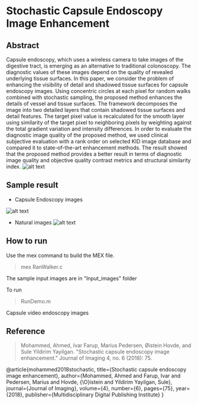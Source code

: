 # Stochastic Capsule Endoscopy Image Enhancement
## Abstract
Capsule endoscopy, which uses a wireless camera to take images of the digestive tract, is emerging as an alternative to traditional colonoscopy. The diagnostic values of these images depend on the quality of revealed underlying tissue surfaces. In this paper, we consider the problem of enhancing the visibility of detail and shadowed tissue surfaces for capsule endoscopy images. Using concentric circles at each pixel for random walks combined with stochastic sampling, the proposed method enhances the details of vessel and tissue surfaces. The framework decomposes the image into two detailed layers that contain shadowed tissue surfaces and detail features. The target pixel value is recalculated for the smooth layer using similarity of the target pixel to neighboring pixels by weighting against the total gradient variation and intensity differences. In order to evaluate the diagnostic image quality of the proposed method, we used clinical subjective evaluation with a rank order on selected KID image database and compared it to state-of-the-art enhancement methods. The result showed that the proposed method provides a better result in terms of diagnostic image quality and objective quality contrast metrics and structural similarity index.
![alt text](https://github.com/ahme0307/CCE/blob/master/readme/Picture1.png)
## Sample result
- Capsule Endoscopy images

![alt text](https://github.com/ahme0307/CCE/blob/master/readme/fig4ab.png)

- Natural images
![alt text](https://github.com/ahme0307/CCE/blob/master/readme/Capture.PNG)

## How to run

Use the mex command to build the MEX file.

>mex RanWalker.c

The sample input images are in "Input_images" folder


To run 

>RunDemo.m


Capsule video endoscopy images

## Reference
>Mohammed, Ahmed, Ivar Farup, Marius Pedersen, Øistein Hovde, and Sule Yildirim Yayilgan. "Stochastic capsule endoscopy image enhancement." Journal of Imaging 4, no. 6 (2018): 75.


@article{mohammed2018stochastic,
  title={Stochastic capsule endoscopy image enhancement},
  author={Mohammed, Ahmed and Farup, Ivar and Pedersen, Marius and Hovde, {\O}istein and Yildirim Yayilgan, Sule},
  journal={Journal of Imaging},
  volume={4},
  number={6},
  pages={75},
  year={2018},
  publisher={Multidisciplinary Digital Publishing Institute}
}
